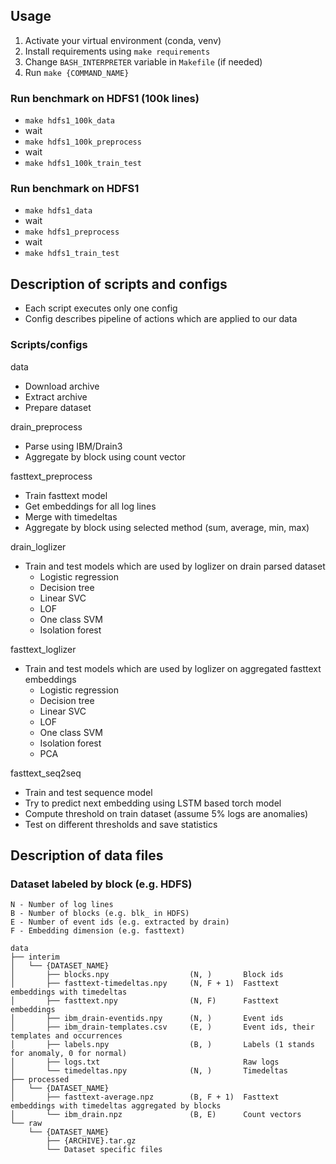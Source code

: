 ## Usage

1. Activate your virtual environment (conda, venv)
2. Install requirements using `make requirements`
3. Change `BASH_INTERPRETER` variable in `Makefile` (if needed)
4. Run `make {COMMAND_NAME}`

### Run benchmark on HDFS1 (100k lines)

- `make hdfs1_100k_data`
- wait
- `make hdfs1_100k_preprocess`
- wait
- `make hdfs1_100k_train_test`

### Run benchmark on HDFS1

- `make hdfs1_data`
- wait
- `make hdfs1_preprocess`
- wait
- `make hdfs1_train_test`

## Description of scripts and configs

- Each script executes only one config
- Config describes pipeline of actions which are applied to our data

### Scripts/configs

data

- Download archive
- Extract archive
- Prepare dataset

drain_preprocess

- Parse using IBM/Drain3
- Aggregate by block using count vector

fasttext_preprocess

- Train fasttext model
- Get embeddings for all log lines
- Merge with timedeltas
- Aggregate by block using selected method (sum, average, min, max)

drain_loglizer

- Train and test models which are used by loglizer on drain parsed dataset
  - Logistic regression
  - Decision tree
  - Linear SVC
  - LOF
  - One class SVM
  - Isolation forest

fasttext_loglizer

- Train and test models which are used by loglizer on aggregated fasttext embeddings
  - Logistic regression
  - Decision tree
  - Linear SVC
  - LOF
  - One class SVM
  - Isolation forest
  - PCA

fasttext_seq2seq

- Train and test sequence model
- Try to predict next embedding using LSTM based torch model
- Compute threshold on train dataset (assume 5% logs are anomalies)
- Test on different thresholds and save statistics

## Description of data files

### Dataset labeled by block (e.g. HDFS)

```
N - Number of log lines
B - Number of blocks (e.g. blk_ in HDFS)
E - Number of event ids (e.g. extracted by drain)
F - Embedding dimension (e.g. fasttext)
```

```
data
├── interim
│   └── {DATASET_NAME}
│       ├── blocks.npy                  (N, )       Block ids
│       ├── fasttext-timedeltas.npy     (N, F + 1)  Fasttext embeddings with timedeltas
│       ├── fasttext.npy                (N, F)      Fasttext embeddings
│       ├── ibm_drain-eventids.npy      (N, )       Event ids
│       ├── ibm_drain-templates.csv     (E, )       Event ids, their templates and occurrences
│       ├── labels.npy                  (B, )       Labels (1 stands for anomaly, 0 for normal)
│       ├── logs.txt                                Raw logs
│       └── timedeltas.npy              (N, )       Timedeltas
├── processed
│   └── {DATASET_NAME}
│       ├── fasttext-average.npz        (B, F + 1)  Fasttext embeddings with timedeltas aggregated by blocks
│       └── ibm_drain.npz               (B, E)      Count vectors
└── raw
    └── {DATASET_NAME}
        ├── {ARCHIVE}.tar.gz
        └── Dataset specific files
```